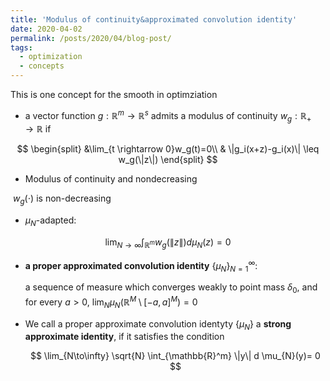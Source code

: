 ```yaml
---
title: 'Modulus of continuity&approximated convolution identity'
date: 2020-04-02
permalink: /posts/2020/04/blog-post/
tags:
  - optimization
  - concepts
---
```


This is one concept for the smooth in optimziation

* a vector function $g:\mathbb{R}^m \rightarrow \mathbb{R}^s$ admits a modulus of continuity $w_g: \mathbb{R}_{+} \rightarrow \mathbb{R}$ if

$$
\begin{split}
&\lim_{t \rightarrow 0}w_g(t)=0\\
& \|g_i(x+z)-g_i(x)\| \leq w_g(\|z\|)
\end{split}
$$

* Modulus of continuity and nondecreasing										

​							$w_g(\cdot)$ is non-decreasing

* $\mu_N$-adapted:

$$
\lim_{N \rightarrow \infty} \int_{\mathbb{R}^m}w_g(\|z\|)d \mu_N(z)=0
$$

* $\textbf{a proper approximated convolution identity}$ $\{\mu_N\}_{N=1}^{\infty}$: 

  a sequence of measure  which converges weakly to point mass $\delta_0$, and for every $a>0$, $\lim_{N} \mu_N({\mathbb{R}}^{M}\setminus{[-a,a]}^{M})=0$

* We call a proper approximate convolution identyty $\{\mu_N\}$ a $\textbf{strong approximate identity}$, if it satisfies the condition

  $$
  \lim_{N\to\infty} \sqrt{N} \int_{\mathbb{R}^m} \|y\| d \mu_{N}(y)= 0
  $$

